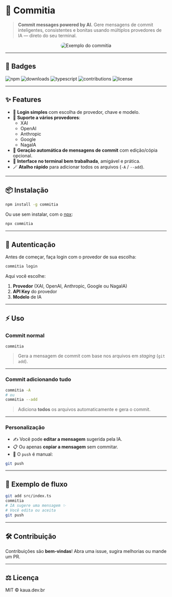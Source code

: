 # 🚀 Commitia

> **Commit messages powered by AI.**
Gere mensagens de commit inteligentes, consistentes e bonitas usando múltiplos provedores de IA — direto do seu terminal.

<div align="center">
  <img src="assets/commitia.gif" alt="Exemplo do commitia" style="border-radius: 10px;">
</div>

---

## 📛 Badges

![npm](https://img.shields.io/npm/v/commitia?color=%239b59b6&style=for-the-badge)
![downloads](https://img.shields.io/npm/dt/commitia?color=%239b59b6&style=for-the-badge)
![typescript](https://img.shields.io/badge/TypeScript-3178C6?logo=typescript&logoColor=fff&style=for-the-badge)
![contributions](https://img.shields.io/badge/contributions-welcome-%239b59b6?style=for-the-badge)
![license](https://img.shields.io/github/license/kauabrazduarte/commitia?color=%239b59b6&style=for-the-badge)

---

## ✨ Features

- 🔑 **Login simples** com escolha de provedor, chave e modelo.
- 🤖 **Suporte a vários provedores**:
  - XAI
  - OpenAI
  - Anthropic
  - Google
  - NagaIA
- 💬 **Geração automática de mensagens de commit** com edição/cópia opcional.
- 🎨 **Interface no terminal bem trabalhada**, amigável e prática.
- 🪄 **Atalho rápido** para adicionar todos os arquivos (`-A` / `--add`).

---

## 📦 Instalação

```bash
npm install -g commitia
````

Ou use sem instalar, com o [npx](https://docs.npmjs.com/cli/v9/commands/npx):

```bash
npx commitia
```

---

## 🔑 Autenticação

Antes de começar, faça login com o provedor de sua escolha:

```bash
commitia login
```

Aqui você escolhe:

1. **Provedor** (XAI, OpenAI, Anthropic, Google ou NagaIA)
2. **API Key** do provedor
3. **Modelo** de IA

---

## ⚡ Uso

### Commit normal

```bash
commitia
```

> Gera a mensagem de commit com base nos arquivos em *staging* (`git add`).

---

### Commit adicionando tudo

```bash
commitia -A
# ou
commitia --add
```

> Adiciona **todos** os arquivos automaticamente e gera o commit.

---

### Personalização

* ✍️ Você pode **editar a mensagem** sugerida pela IA.
* 📋 Ou apenas **copiar a mensagem** sem commitar.
* 🚀 O `push` é manual:

```bash
git push
```

---

## 📸 Exemplo de fluxo

```bash
git add src/index.ts
commitia
# IA sugere uma mensagem ✨
# Você edita ou aceita
git push
```

---

## 🛠️ Contribuição

Contribuições são **bem-vindas**!
Abra uma issue, sugira melhorias ou mande um PR.

---

## ⚖️ Licença

MIT © kaua.dev.br
